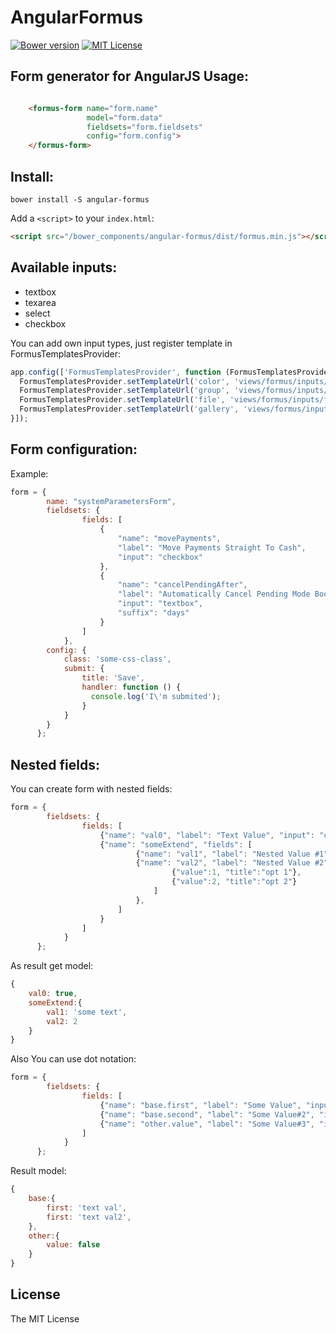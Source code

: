 AngularFormus
=============
[![Bower version](https://img.shields.io/badge/bower-v0.0.2-brightgreen.svg)](https://github.com/NullRefExcep/AngularFormus/releases)
[![MIT License](https://img.shields.io/badge/license-MIT-green.svg)](https://tldrlegal.com/license/mit-license)

Form generator for AngularJS
Usage:
----
```html

    <formus-form name="form.name"
                 model="form.data"
                 fieldsets="form.fieldsets"
                 config="form.config">
    </formus-form>
```
Install:
-------
```
bower install -S angular-formus

```
Add a `<script>` to your `index.html`:

```html
<script src="/bower_components/angular-formus/dist/formus.min.js"></script>
```
Available inputs:
----------------
- textbox
- texarea
- select
- checkbox

You can add own input types, just register template in FormusTemplatesProvider:
```js
app.config(['FormusTemplatesProvider', function (FormusTemplatesProvider) {
  FormusTemplatesProvider.setTemplateUrl('color', 'views/formus/inputs/color.html');
  FormusTemplatesProvider.setTemplateUrl('group', 'views/formus/inputs/group.html');
  FormusTemplatesProvider.setTemplateUrl('file', 'views/formus/inputs/file.html');
  FormusTemplatesProvider.setTemplateUrl('gallery', 'views/formus/inputs/gallery.html');
}]);
```

Form configuration:
------------------
Example:
```js
form = {
        name: "systemParametersForm",
        fieldsets: {
                fields: [
                    {
                        "name": "movePayments",
                        "label": "Move Payments Straight To Cash",
                        "input": "checkbox"
                    },
                    {
                        "name": "cancelPendingAfter",
                        "label": "Automatically Cancel Pending Mode Bookings after",
                        "input": "textbox",
                        "suffix": "days"
                    }
                ]
            },
        config: {
            class: 'some-css-class',
            submit: {
                title: 'Save',
                handler: function () {
                  console.log('I\'m submited');
                }
            }
        }
      };
```
Nested fields:
-------------
You can create form with nested fields:
```js
form = {
        fieldsets: {
                fields: [
                    {"name": "val0", "label": "Text Value", "input": "checkbox"},
                    {"name": "someExtend", "fields": [
                            {"name": "val1", "label": "Nested Value #1", "input": "textbox"},
                            {"name": "val2", "label": "Nested Value #2", "input": "select","items":  [
                                    {"value":1, "title":"opt 1"},
                                    {"value":2, "title":"opt 2"}
                                ]
                            },
                        ]
                    }
                ]
            }
      };
```
As result get model:
```js
{
    val0: true,
    someExtend:{
        val1: 'some text',
        val2: 2
    }
}

```
Also You can use dot notation:
```js
form = {
        fieldsets: {
                fields: [
                    {"name": "base.first", "label": "Some Value", "input": "textbox"},
                    {"name": "base.second", "label": "Some Value#2", "input": "textbox"},
                    {"name": "other.value", "label": "Some Value#3", "input": "checkbox"},
                ]
            }
      };
```
Result model:
```js
{
    base:{
        first: 'text val',
        first: 'text val2',
    },
    other:{
        value: false
    }
}
```
## License
The MIT License


